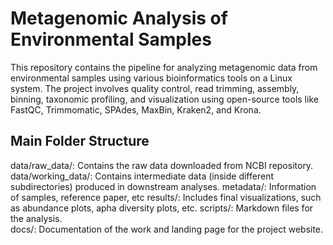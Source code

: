 # Metagenomic Analysis of Environmental Samples
  This repository contains the pipeline for analyzing metagenomic data from environmental samples using various bioinformatics tools on a Linux system. The project involves quality control, read trimming, assembly, binning, taxonomic profiling, and visualization using open-source tools like FastQC, Trimmomatic, SPAdes, MaxBin, Kraken2, and Krona.

## Main Folder Structure

  data/raw_data/: Contains the raw data downloaded from NCBI repository.
  data/working_data/: Contains intermediate data (inside different subdirectories) produced in downstream analyses.
  metadata/: Information of samples, reference paper, etc
  results/: Includes final visualizations, such as abundance plots, apha diversity plots, etc.
  scripts/: Markdown files for the analysis.  
  docs/: Documentation of the work and landing page for the project website.

